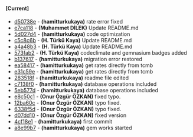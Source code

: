 
#### [Current]

#### 
 * [d50738e](../../commit/d50738e) - __(hamitturkukaya)__ rate error fixed
 * [e7ca118](../../commit/e7ca118) - __(Muhammet DİLEK)__ Update README.md
 * [5d027d4](../../commit/5d027d4) - __(hamitturkukaya)__ code optimization
 * [c5c8c6b](../../commit/c5c8c6b) - __(H. Türkü Kaya)__ Update README.md
 * [a4a48b3](../../commit/a4a48b3) - __(H. Türkü Kaya)__ Update README.md
 * [573fab2](../../commit/573fab2) - __(H. Türkü Kaya)__ codeclimate and gemnasium badges added
 * [b137617](../../commit/b137617) - __(hamitturkukaya)__ migration error restored
 * [ea58417](../../commit/ea58417) - __(hamitturkukaya)__ get rates directly from tcmb
 * [e31c59e](../../commit/e31c59e) - __(hamitturkukaya)__ get rates directly from tcmb
 * [283518f](../../commit/283518f) - __(hamitturkukaya)__ readme file edited
 * [c7138f0](../../commit/c7138f0) - __(hamitturkukaya)__ database operations included
 * [5eb577d](../../commit/5eb577d) - __(hamitturkukaya)__ database operations included
 * [e8c50c1](../../commit/e8c50c1) - __(Onur Özgür ÖZKAN)__ fixed typo.
 * [12ba60c](../../commit/12ba60c) - __(Onur Özgür ÖZKAN)__ typo fixed.
 * [6338f5d](../../commit/6338f5d) - __(Onur Özgür ÖZKAN)__ typo fixed.
 * [d07dd10](../../commit/d07dd10) - __(Onur Özgür ÖZKAN)__ fixed version
 * [4cf18e1](../../commit/4cf18e1) - __(hamitturkukaya)__ first commit
 * [a8e99b7](../../commit/a8e99b7) - __(hamitturkukaya)__ gem works started
